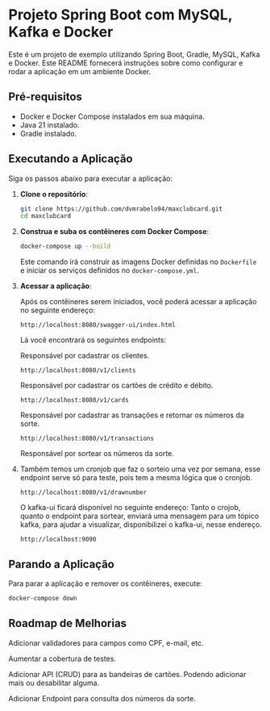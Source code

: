 # Projeto Spring Boot com MySQL, Kafka e Docker

Este é um projeto de exemplo utilizando Spring Boot, Gradle, MySQL, Kafka e Docker. Este README fornecerá instruções sobre como configurar e rodar a aplicação em um ambiente Docker.

## Pré-requisitos

- Docker e Docker Compose instalados em sua máquina.
- Java 21 instalado.
- Gradle instalado.

## Executando a Aplicação

Siga os passos abaixo para executar a aplicação:

1. **Clone o repositório**:

    ```sh
    git clone https://github.com/dvmrabelo94/maxclubcard.git
    cd maxclubcard
    ```

2. **Construa e suba os contêineres com Docker Compose**:

    ```sh
    docker-compose up --build
    ```

   Este comando irá construir as imagens Docker definidas no `Dockerfile` e iniciar os serviços definidos no `docker-compose.yml`.

3. **Acessar a aplicação**:

   Após os contêineres serem iniciados, você poderá acessar a aplicação no seguinte endereço:

    ```
    http://localhost:8080/swagger-ui/index.html
    ```

   Lá você encontrará os seguintes endpoints:   

   Responsável por cadastrar os clientes.
    ```
    http://localhost:8080/v1/clients
    ```
   Responsável por cadastrar os cartões de crédito e débito.
    ```
    http://localhost:8080/v1/cards
    ```
   Responsável por cadastrar as transações e retornar os números da sorte.
    ```
    http://localhost:8080/v1/transactions
    ``` 
   Responsável por sortear os números da sorte.
4. Também temos um cronjob que faz o sorteio uma vez por semana, esse endpoint serve só para teste, pois tem a mesma lógica que o cronjob.
    ```
    http://localhost:8080/v1/drawnumber
    ```

   O kafka-ui ficará disponível no seguinte endereço:
   Tanto o crojob, quanto o endpoint para sortear, enviará uma mensagem para um tópico kafka, para ajudar a visualizar, disponibilizei o kafka-ui, nesse endereço.
    ```
    http://localhost:9090
    ```

## Parando a Aplicação

Para parar a aplicação e remover os contêineres, execute:

```sh
docker-compose down
```

## Roadmap de Melhorias

Adicionar validadores para campos como CPF, e-mail, etc.

Aumentar a cobertura de testes.

Adicionar API (CRUD) para as bandeiras de cartões. Podendo adicionar mais ou desabilitar alguma.

Adicionar Endpoint para consulta dos números da sorte.

